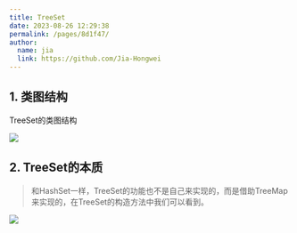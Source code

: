 ```yaml
---
title: TreeSet
date: 2023-08-26 12:29:38
permalink: /pages/8d1f47/
author: 
  name: jia
  link: https://github.com/Jia-Hongwei
---
```


## 1. 类图结构

TreeSet的类图结构

<img src="https://jsd.cdn.zzko.cn/gh/Jia-Hongwei/picx-images-hosting@master/20230830/image.7fh0b3yte440.webp">


## 2. TreeSet的本质

> 和HashSet一样，TreeSet的功能也不是自己来实现的，而是借助TreeMap来实现的，在TreeSet的构造方法中我们可以看到。

<img src="https://jsd.cdn.zzko.cn/gh/Jia-Hongwei/picx-images-hosting@master/20230830/image.4qcnepy5j7u0.webp">